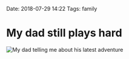 Date: 2018-07-29 14:22
Tags: family

# My dad still plays hard

![My dad telling me about his latest adventure](https://www.baty.blog/_img/2018/2018-07-29-My-dad-telling-me-about-riding-this-board-earlier.jpg)

